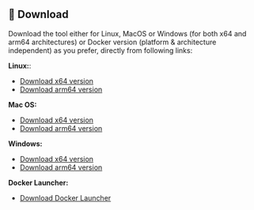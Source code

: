 ## 💾 Download
Download the tool either for Linux, MacOS or Windows (for both x64 and arm64 architectures) or Docker version (platform & architecture independent) as you prefer, directly from following links:

**Linux:**:  
  - [Download x64 version](https://github.com/jaimetur/PhotoMigrator/releases/download/v3.4.1/PhotoMigrator_v3.4.1_linux_x64.zip)  
  - [Download arm64 version](https://github.com/jaimetur/PhotoMigrator/releases/download/v3.4.1/PhotoMigrator_v3.4.1_linux_arm64.zip)  

**Mac OS:**
  - [Download x64 version](https://github.com/jaimetur/PhotoMigrator/releases/download/v3.4.1/PhotoMigrator_v3.4.1_macos_x64.zip)  
  - [Download arm64 version](https://github.com/jaimetur/PhotoMigrator/releases/download/v3.4.1/PhotoMigrator_v3.4.1_macos_arm64.zip)  

**Windows:**  
  - [Download x64 version](https://github.com/jaimetur/PhotoMigrator/releases/download/v3.4.1/PhotoMigrator_v3.4.1_windows_x64.zip)  
  - [Download arm64 version](https://github.com/jaimetur/PhotoMigrator/releases/download/v3.4.1/PhotoMigrator_v3.4.1_windows_arm64.zip)  

**Docker Launcher:**  
  - [Download Docker Launcher](https://github.com/jaimetur/PhotoMigrator/releases/download/v3.4.1/PhotoMigrator_v3.4.1_docker.zip)  

